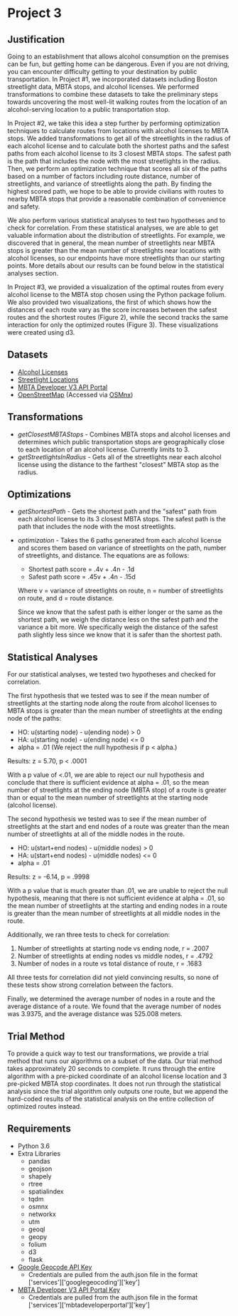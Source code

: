 # Project 3
## Justification
Going to an establishment that allows alcohol consumption on the premises can be fun, but getting home can be dangerous. Even if you are not driving, you can encounter difficulty getting to your destination by public transportation. In Project #1, we incorporated datasets including Boston streetlight data, MBTA stops, and alcohol licenses. We performed transformations to combine these datasets to take the preliminary steps towards uncovering the most well-lit walking routes from the location of an alcohol-serving location to a public transportation stop.

In Project #2, we take this idea a step further by performing optimization techniques to calculate routes from locations with alcohol licenses to MBTA stops. We added transformations to get all of the streetlights in the radius of each alcohol license and to calculate both the shortest paths and the safest paths from each alcohol license to its 3 closest MBTA stops. The safest path is the path that includes the node with the most streetlights in the radius. Then, we perform an optimization technique that scores all six of the paths based on a number of factors including route distance, number of streetlights, and variance of streetlights along the path. By finding the highest scored path, we hope to be able to provide civilians with routes to nearby MBTA stops that provide a reasonable combination of convenience and safety.

We also perform various statistical analyses to test two hypotheses and to check for correlation. From these statistical analyses, we are able to get valuable information about the distribution of streetlights. For example, we discovered that in general, the mean number of streetlights near MBTA stops is greater than the mean number of streetlights near locations with alcohol licenses, so our endpoints have more streetlights than our starting points. More details about our results can be found below in the statistical analyses section.

In Project #3, we provided a visualization of the optimal routes from every alcohol license to the MBTA stop chosen using the Python package folium. We also provided two visualizations, the first of which shows how the distances of each route vary as the score increases between the safest routes and the shortest routes (Figure 2), while the second tracks the same interaction for only the optimized routes (Figure 3). These visualizations were created using d3.


## Datasets

* [Alcohol Licenses](https://data.boston.gov/dataset/all-section-12-alcohol-licenses)
* [Streetlight Locations](https://data.boston.gov/dataset/streetlight-locations)
* [MBTA Developer V3 API Portal](https://api-v3.mbta.com)
* [OpenStreetMap](https://www.openstreetmap.org) (Accessed via [OSMnx](https://github.com/gboeing/osmnx))

## Transformations

* *getClosestMBTAStops* - Combines MBTA stops and alcohol licenses and determines which public transportation stops are geographically close to each location of an alcohol license. Currently limits to 3.
* *getStreetlightsInRadius* - Gets all of the streetlights near each alcohol license using the distance to the farthest "closest" MBTA stop as the radius.

## Optimizations

* *getShortestPath* - Gets the shortest path and the "safest" path from each alcohol license  to its 3 closest MBTA stops. The safest path is the path that includes the node with the most streetlights.
* *optimization* - Takes the 6 paths generated from each alcohol license and scores them based on variance of streetlights on the path, number of streetlights, and distance. The equations are as follows:
   * Shortest path score = .4v + .4n - .1d
   * Safest path score = .45v + .4n - .15d
   
   Where v = variance of streetlights on route, n = number of streetlights on route, and d = route distance.
   
   Since we know that the safest path is either longer or the same as the shortest path, we weigh the distance less on the safest path and the variance a bit more. We specifically weigh the distance of the safest path slightly less since we know that it is safer than the shortest path.

## Statistical Analyses

For our statistical analyses, we tested two hypotheses and checked for correlation.

The first hypothesis that we tested was to see if the mean number of streetlights at the starting node along the route from alcohol licenses to MBTA stops is greater than the mean number of streetlights at the ending node of the paths:
* HO: u(starting node) - u(ending node) > 0
* HA: u(starting node) - u(ending node) <= 0
* alpha = .01 (We reject the null hypothesis if p < alpha.)

Results: z = 5.70, p < .0001

With a p value of <.01, we are able to reject our null hypothesis and conclude that there is sufficient evidence at alpha = .01, so the mean number of streetlights at the ending node (MBTA stop) of a route is greater than or equal to the mean number of streetlights at the starting node (alcohol license).

The second hypothesis we tested was to see if the mean number of streetlights at the start and end nodes of a route was greater than the mean number of streetlights at all of the middle nodes in the route. 
* HO: u(start+end nodes) - u(middle nodes) > 0
* HA: u(start+end nodes) - u(middle nodes) <= 0
* alpha = .01

Results: z = -6.14, p = .9998

With a p value that is much greater than .01, we are unable to reject the null hypothesis, meaning that there is not sufficient evidence at alpha = .01, so the mean number of streetlights at the starting and ending nodes in a route is greater than the mean number of streetlights at all middle nodes in the route.

Additionally, we ran three tests to check for correlation:
1. Number of streetlights at starting node vs ending node, r = .2007
2. Number of streetlights at ending nodes vs middle nodes, r = .4792
3. Number of nodes in a route vs total distance of route, r = .1683

All three tests for correlation did not yield convincing results, so none of these tests show strong correlation between the factors.

Finally, we determined the average number of nodes in a route and the average distance of a route. We found that the average number of nodes was 3.9375, and the average distance was 525.008 meters.


## Trial Method

To provide a quick way to test our transformations, we provide a trial method that runs our algorithms on a subset of the data. Our trial method takes approximately 20 seconds to complete. It runs through the entire algorithm with a pre-picked coordinate of an alcohol license location and 3 pre-picked MBTA stop coordinates. It does not run through the statistical analysis since the trial algorithm only outputs one route, but we append the hard-coded results of the statistical analysis on the entire collection of optimized routes instead.

## Requirements

* Python 3.6
* Extra Libraries
    * pandas
    * geojson
    * shapely
    * rtree
    * spatialindex
    * tqdm
    * osmnx
    * networkx
    * utm
    * geoql
    * geopy
    * folium
    * d3
    * flask
* [Google Geocode API Key](https://developers.google.com/maps/documentation/geocoding/get-api-key)
    * Credentials are pulled from the auth.json file in the format ['services']['googlegeocoding']['key']
* [MBTA Developer V3 API Portal Key](https://api-v3.mbta.com)
    * Credentials are pulled from the auth.json file in the format ['services']['mbtadeveloperportal']['key']
    
  
    
